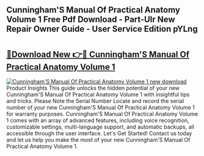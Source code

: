 ## Cunningham'S Manual Of Practical Anatomy Volume 1 Free Pdf Download - Part-Ulr New Repair Owner Guide - User Service Edition pYLng

# <h2><a href="http://cf23616.oget.top/?id=Cunningham%27S+Manual+Of+Practical+Anatomy+Volume+1">🔗Download New 👉🔴 Cunningham'S Manual Of Practical Anatomy Volume 1</a></h2>

[![Cunningham'S Manual Of Practical Anatomy Volume 1 new download](https://i.imgur.com/5g1atiW.png)](http://cf23616.oget.top/?id=Cunningham%27S+Manual+Of+Practical+Anatomy+Volume+1)
Product Insights This guide unlocks the hidden potential of your new Cunningham'S Manual Of Practical Anatomy Volume 1 with insightful tips and tricks. Please Note the Serial Number Locate and record the serial number of your new Cunningham'S Manual Of Practical Anatomy Volume 1 for warranty purposes. Cunningham'S Manual Of Practical Anatomy Volume 1 comes with an array of advanced features, including voice recognition, customizable settings, multi-language support, and automatic backups, all accessible through the user interface. Let's Get Started! Contact us today and let us help you make the most of your new Cunningham'S Manual Of Practical Anatomy Volume 1.
